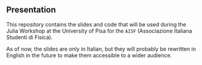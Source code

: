## Presentation
This repository contains the slides and code that will be used during the Julia Workshop at the University of Pisa for the `AISF` (Associazione Italiana Studenti di Fisica).

As of now, the slides are only in Italian, but they will probably be rewritten in English in the future to make them accessible to a wider audience.
